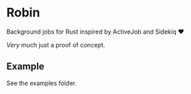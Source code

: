 # Robin

Background jobs for Rust inspired by ActiveJob and Sidekiq :heart:

*Very* much just a proof of concept.

## Example

See the examples folder.
